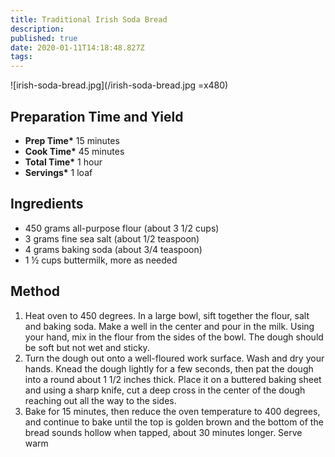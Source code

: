 ```yaml
---
title: Traditional Irish Soda Bread
description:
published: true
date: 2020-01-11T14:18:48.827Z
tags:
---
```


![irish-soda-bread.jpg](/irish-soda-bread.jpg =x480)

## Preparation Time and Yield

- **Prep Time\*** 15 minutes
- **Cook Time\*** 45 minutes
- **Total Time\*** 1 hour
- **Servings\*** 1 loaf
  &nbsp;

## Ingredients

- 450 grams all-purpose flour (about 3 1/2 cups)
- 3 grams fine sea salt (about 1/2 teaspoon)
- 4 grams baking soda (about 3/4 teaspoon)
- 1 ½ cups buttermilk, more as needed
  &nbsp;

## Method

1. Heat oven to 450 degrees. In a large bowl, sift together the flour, salt and baking soda. Make a well in the center and pour in the milk. Using your hand, mix in the flour from the sides of the bowl. The dough should be soft but not wet and sticky.
2. Turn the dough out onto a well-floured work surface. Wash and dry your hands. Knead the dough lightly for a few seconds, then pat the dough into a round about 1 1/2 inches thick. Place it on a buttered baking sheet and using a sharp knife, cut a deep cross in the center of the dough reaching out all the way to the sides.
3. Bake for 15 minutes, then reduce the oven temperature to 400 degrees, and continue to bake until the top is golden brown and the bottom of the bread sounds hollow when tapped, about 30 minutes longer. Serve warm
